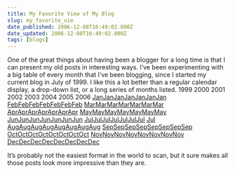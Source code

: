 ```yaml
---
title: My Favorite View of My Blog
slug: my_favorite_vie
date_published: 2006-12-08T16:49:02.000Z
date_updated: 2006-12-08T16:49:02.000Z
tags: [blogs]
---
```


One of the great things about having been a blogger for a long time is that I can present my old posts in interesting ways. I’ve been experimenting with a big table of every month that I’ve been blogging, since I started my current blog in July of 1999. I like this a lot better than a regular calendar display, a drop-down list, or a long series of months listed.
1999 2000 2001 2002 2003 2004 2005 2006
[Jan](/2000/01/)[Jan](/2001/01/)[Jan](/2002/01/)[Jan](/2003/01/)[Jan](/2004/01/)[Jan](/2005/01/)[Jan](/2006/01/)
[Feb](/2000/02/)[Feb](/2001/02/)[Feb](/2002/02/)[Feb](/2003/02/)[Feb](/2004/02/)[Feb](/2005/02/)[Feb](/2006/02/)
[Mar](/2000/03/)[Mar](/2001/03/)[Mar](/2002/03/)[Mar](/2003/03/)[Mar](/2004/03/)[Mar](/2005/03/)[Mar](/2006/03/)
[Apr](/2000/04/)[Apr](/2001/04/)[Apr](/2002/04/)[Apr](/2003/04/)[Apr](/2004/04/)[Apr](/2005/04/)[Apr](/2006/04/)
[May](/2000/05/)[May](/2001/05/)[May](/2002/05/)[May](/2003/05/)[May](/2004/05/)[May](/2005/05/)[May](/2006/05/)
[Jun](/2000/06/)[Jun](/2001/06/)[Jun](/2002/06/)[Jun](/2003/06/)[Jun](/2004/06/)[Jun](/2005/06/)[Jun](/2006/06/)
[Jul](/1999/07/)[Jul](/2000/07/)[Jul](/2001/07/)[Jul](/2002/07/)[Jul](/2003/07/)[Jul](/2004/07/)[Jul](/2005/07/)
[Jul](/2006/07/)
[Aug](/1999/08/)[Aug](/2000/08/)[Aug](/2001/08/)[Aug](/2002/08/)[Aug](/2003/08/)[Aug](/2004/08/)[Aug](/2005/08/)[Aug](/2006/08/)
[Sep](/1999/09/)[Sep](/2000/09/)[Sep](/2001/09/)[Sep](/2002/09/)[Sep](/2003/09/)[Sep](/2004/09/)[Sep](/2005/09/)[Sep](/2006/09/)
[Oct](/1999/10/)[Oct](/2000/10/)[Oct](/2001/10/)[Oct](/2002/10/)[Oct](/2003/10/)[Oct](/2004/10/)[Oct](/2005/10/)[Oct](/2006/10/)
[Nov](/1999/11/)[Nov](/2000/11/)[Nov](/2001/11/)[Nov](/2002/11/)[Nov](/2003/11/)[Nov](/2004/11/)[Nov](/2005/11/)[Nov](/2006/11/)
[Dec](/1999/12/)[Dec](/2000/12/)[Dec](/2001/12/)[Dec](/2002/12/)[Dec](/2003/12/)[Dec](/2004/12/)[Dec](/2005/12/)[Dec](/2006/12/)

It’s probably not the easiest format in the world to scan, but it sure makes all those posts look more impressive than they are.
